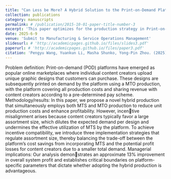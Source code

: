 ```yaml
---
title: "Can Less be More? A Hybrid Solution to the Print-on-Demand Platforms"
collection: publications
category: manuscripts
permalink: # /publication/2015-10-01-paper-title-number-3
excerpt: 'This paper optimizes for the production strategy in Print-on-demand industry, investigating the game-theoretic relationships between the content creators and platforms. Provided a hybrid production framework with incentive-compatible implementation strategies to justify its effectiveness.'
date: 2025-6-9
venue: 'Submit to Manufacturing & Service Operations Management'
slidesurl: # 'http://academicpages.github.io/files/slides3.pdf'
paperurl: # 'http://academicpages.github.io/files/paper3.pdf'
citation: 'Pengyu Wang, Yuankun Li, Masha Shunko, Yong-Pin Zhou. (2025). &quot;Can Less be More? A Hybrid Solution to the Print-on-Demand Platforms.&quot; <i>-</i>. 1(3).'
---
```


Problem definition: Print-on-demand (POD) platforms have emerged as popular online marketplaces 
where individual content creators upload unique graphic designs that customers can purchase. These designs
are subsequently printed on demand by the platform using a MTO production, with the platform covering
all production costs and sharing revenue with content creators according to a pre-determined pay scheme.
Methodology/results: In this paper, we propose a novel hybrid production that simultaneously employs
both MTS and MTO production to reduce unit production costs and enhance profitability. However, incentive misalignment arises because content creators typically favor a large assortment size, which dilutes the
expected demand per design and undermines the effective utilization of MTS by the platform. To achieve
incentive compatibility, we introduce three implementation strategies that regulate assortment size, thereby
balancing the trade-off between the platform’s cost savings from incorporating MTS and the potential profit
losses for content creators due to a smaller total demand. Managerial implications: Our analysis demonstrates an approximate 13% improvement in overall system profit and establishes critical boundaries on
platform-specific parameters that dictate whether adopting the hybrid production is advantageous.